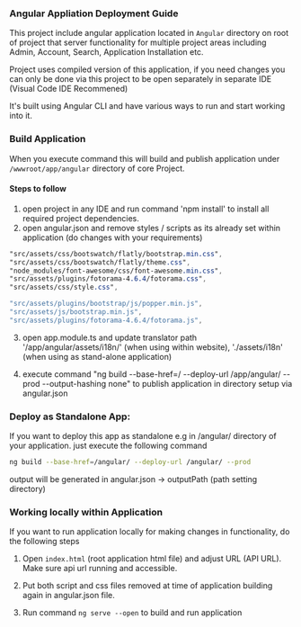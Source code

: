 ### Angular Appliation Deployment Guide

This project include angular application located in `Angular` directory on root of project that server functionality for multiple project areas including Admin, Account, Search, Application Installation etc.

Project uses compiled version of this application, if you need changes you can only be done via this project to be open separately in separate IDE (Visual Code IDE Recommened)

It's built using Angular CLI and have various ways to run and start working into it.

### Build Application

When you execute command this will build and publish application under `/wwwroot/app/angular` directory of core Project.

#### Steps to follow

1. open project in any IDE and run command 'npm install' to install all required project dependencies.
2. open angular.json and remove styles / scripts as its already set within application (do changes with your requirements)

```css
"src/assets/css/bootswatch/flatly/bootstrap.min.css",
"src/assets/css/bootswatch/flatly/theme.css",
"node_modules/font-awesome/css/font-awesome.min.css",
"src/assets/plugins/fotorama-4.6.4/fotorama.css",
"src/assets/css/style.css",
```

```javascript
"src/assets/plugins/bootstrap/js/popper.min.js",
"src/assets/js/bootstrap.min.js",
"src/assets/plugins/fotorama-4.6.4/fotorama.js",
```

3. open app.module.ts and update  translator path '/app/angular/assets/i18n/' (when using within website), './assets/i18n' (when using as stand-alone application)

4. execute command "ng build --base-href=/ --deploy-url /app/angular/ --prod --output-hashing none" to publish application in directory setup via angular.json

### Deploy as Standalone App:

If you want to deploy this app as standalone e.g in /angular/ directory of your application. just execute the following command

   ```bash
 ng build --base-href=/angular/ --deploy-url /angular/ --prod
```

output will be generated in angular.json -> outputPath (path setting directory)

### Working locally within Application

If you want to run application locally for making changes in functionality, do the following steps

1. Open `index.html` (root application html file) and adjust URL (API URL). Make sure api url running and accessible.

2. Put both script and css files removed at time of application building again in angular.json file.

3. Run command `ng serve --open` to build and run application